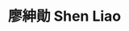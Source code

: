 ---
chinese_name: 廖紳勛
english_name: Shen Liao
title: 廖紳勛 Shen Liao
id: shenliao
collection: members
position: Part-time Research Assistant
type: part-time research assistant
department: 123
image_path: https://source.unsplash.com/collection/139386/600x600?a=.png
photo: bio-photo.jpg
blurb: 123
---